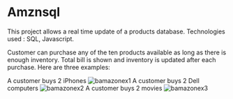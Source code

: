 # Amznsql
This project allows a real time update of a products database.
Technologies used : SQL, Javascript. 

Customer can purchase any of the ten products available as long as there is enough inventory. 
Total bill is shown and inventory is updated after each purchase. 
Here are three examples: 

A customer buys 2 iPhones
![bamazonex1](https://user-images.githubusercontent.com/50233804/67154249-a657f100-f2be-11e9-9979-403c489e1926.png)
A customer buys 2 Dell computers
![bamazonex2](https://user-images.githubusercontent.com/50233804/67154331-f3889280-f2bf-11e9-8735-2eaab5e0956d.png)
A customer buys 2 movies
![bamazonex3](https://user-images.githubusercontent.com/50233804/67154332-f4b9bf80-f2bf-11e9-800d-772c102e5fa5.png)
